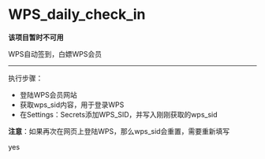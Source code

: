# WPS_daily_check_in
**该项目暂时不可用**

WPS自动签到，白嫖WPS会员

---
执行步骤：
- 登陆WPS会员网站
- 获取wps_sid内容，用于登录WPS
- 在Settings：Secrets添加WPS_SID，并写入刚刚获取的wps_sid

**注意**：如果再次在网页上登陆WPS，那么wps_sid会重置，需要重新填写

yes
